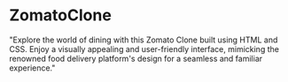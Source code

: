 # ZomatoClone
 "Explore the world of dining with this Zomato Clone built using HTML and CSS. Enjoy a visually appealing and user-friendly interface, mimicking the renowned food delivery platform's design for a seamless and familiar experience."
